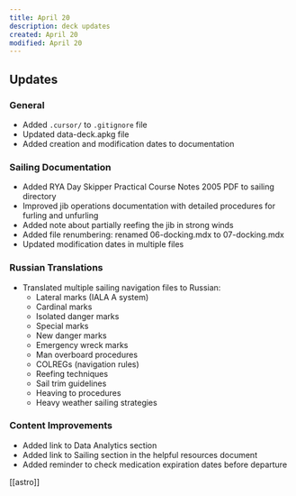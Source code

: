 ```yaml
---
title: April 20
description: deck updates
created: April 20
modified: April 20
---
```


## Updates

### General
- Added `.cursor/` to `.gitignore` file
- Updated data-deck.apkg file
- Added creation and modification dates to documentation

### Sailing Documentation
- Added RYA Day Skipper Practical Course Notes 2005 PDF to sailing directory
- Improved jib operations documentation with detailed procedures for furling and unfurling
- Added note about partially reefing the jib in strong winds
- Added file renumbering: renamed 06-docking.mdx to 07-docking.mdx
- Updated modification dates in multiple files

### Russian Translations
- Translated multiple sailing navigation files to Russian:
  - Lateral marks (IALA A system)
  - Cardinal marks
  - Isolated danger marks
  - Special marks
  - New danger marks
  - Emergency wreck marks
  - Man overboard procedures
  - COLREGs (navigation rules)
  - Reefing techniques
  - Sail trim guidelines
  - Heaving to procedures
  - Heavy weather sailing strategies

### Content Improvements
- Added link to Data Analytics section
- Added link to Sailing section in the helpful resources document
- Added reminder to check medication expiration dates before departure

[[astro]]